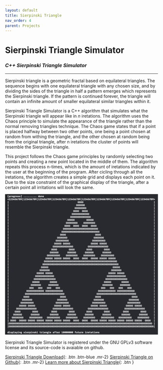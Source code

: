```yaml
---
layout: default
title: Sierpinski Triangle
nav_order: 4
parent: Projects
---
```


# Sierpinski Triangle Simulator

### *C++ Sierpinski Triangle Simulator*

---

Sierpinski triangle is a geometric fractal based on equilateral triangles. The sequence begins with one equilateral triangle with any chosen size, and by dividing the sides of the triangle in half a pattern emerges which represents the Sierpinski triangle. If the pattern is continued forever, the triangle will contain an infinite amount of smaller equilateral similar triangles within it.

Sierpinski Triangle Simulator is a C++ algorithm that simulates what the Sierpinski triangle will appear like in *n* iretations. The algorithm uses the Chaos principle to simulate the appearance of the triangle rather than the normal removing triangles technique. The Chaos game states that if a point is placed halfway between two other points, one being a point chosen at random from withing the triangle, and the other chosen at random being from the original triangle, after n iretations the cluster of points will resemble the Sierpinski triangle.

This project follows the Chaos game principles by randomly selecting two points and creating a new point located in the middle of them. The algorithm repeats this process n-times, which is the amount of iretations indicated by the user at the beginning of the program. After cicling through all the iretations, the algorithm creates a simple grid and displays each point on it. Due to the size constraint of the graphical display of the triangle, after a certain point all irritations will look the same.

![Sierpinksi Triangle Simulator Sample Output Image](../../assets/images/triangle-fractal-sample-output.png)

Sierpinski Triangle Simulator is registered under the GNU GPLv3 software license and its source-code is avaiable on github.

[Sierpinski Triangle Download](https://github.com/vladi443/triangle-fractal/tree/main){: .btn .btn-blue .mr-2}
[Sierpinski Triangle on Github](https://github.com/vladi443/triangle-fractal/tree/main){: .btn .mr-2}
[Learn more about Sierpinski Triangle](https://mathigon.org/course/fractals/sierpinski){: .btn }
